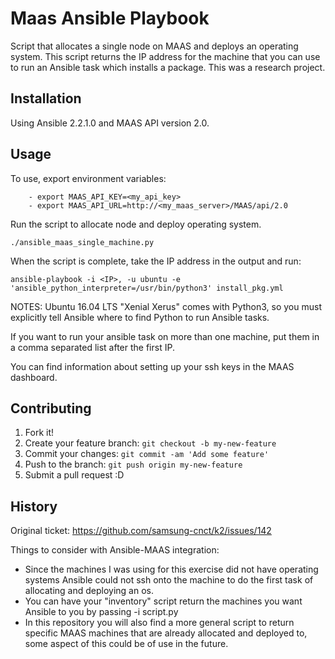 # Maas Ansible Playbook

Script that allocates a single node on MAAS and deploys an operating system. This script returns the IP address for the machine that you can use to run an Ansible task which installs a package. This was a research project. 

## Installation

Using Ansible 2.2.1.0 and MAAS API version 2.0. 

## Usage

To use, export environment variables:

        - export MAAS_API_KEY=<my_api_key>
        - export MAAS_API_URL=http://<my_maas_server>/MAAS/api/2.0

Run the script to allocate node and deploy operating system. 

  `./ansible_maas_single_machine.py`

When the script is complete, take the IP address in the output and run: 

  `ansible-playbook -i <IP>, -u ubuntu -e 'ansible_python_interpreter=/usr/bin/python3' install_pkg.yml`

NOTES: Ubuntu 16.04 LTS "Xenial Xerus" comes with Python3, so you must explicitly tell Ansible where to find Python to run Ansible tasks.

If you want to run your ansible task on more than one machine, put them in a comma separated list after the first IP.

You can find information about setting up your ssh keys in the MAAS dashboard.

## Contributing

1. Fork it!
2. Create your feature branch: `git checkout -b my-new-feature`
3. Commit your changes: `git commit -am 'Add some feature'`
4. Push to the branch: `git push origin my-new-feature`
5. Submit a pull request :D

## History

Original ticket: https://github.com/samsung-cnct/k2/issues/142

Things to consider with Ansible-MAAS integration:
  - Since the machines I was using for this exercise did not have operating systems Ansible could not ssh onto the machine to do the first task of allocating and deploying an os. 
  - You can have your "inventory" script return the machines you want Ansible to you by passing -i script.py
  - In this repository you will also find a more general script to return specific MAAS machines that are already allocated and deployed to, some aspect of this could be of use in the future. 
